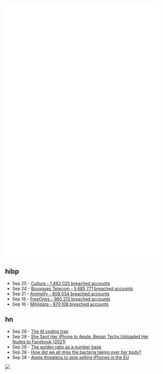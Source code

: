 ![Metrics](https://raw.githubusercontent.com/phixion/phixion/master/metrics.svg)

## hibp

<!--
for https://github.com/phixion/phixion/blob/main/.github/workflows/feeds.yml
-->
<!--START_SECTION:haveibeenpwnd-->
- Sep 25 - [Cultura - 1,462,025 breached accounts](https://haveibeenpwned.com/Breach/Cultura)
- Sep 24 - [Bouygues Telecom - 5,685,771 breached accounts](https://haveibeenpwned.com/Breach/BouyguesTelecom)
- Sep 21 - [Animeify - 808,034 breached accounts](https://haveibeenpwned.com/Breach/Animeify)
- Sep 18 - [FreeOnes - 960,213 breached accounts](https://haveibeenpwned.com/Breach/FreeOnes)
- Sep 16 - [Miljödata - 870,108 breached accounts](https://haveibeenpwned.com/Breach/Miljodata)
<!--END_SECTION:haveibeenpwnd-->

## hn

<!--
for https://github.com/phixion/phixion/blob/main/.github/workflows/feeds.yml
-->
<!--START_SECTION:hn-->
- Sep 28 - [The AI coding trap](https://chrisloy.dev/post/2025/09/28/the-ai-coding-trap)
- Sep 28 - [She Sent Her iPhone to Apple. Repair Techs Uploaded Her Nudes to Facebook (2021)](https://www.vice.com/en/article/she-sent-her-iphone-to-apple-repair-techs-uploaded-her-nudes-to-facebook/)
- Sep 28 - [The golden ratio as a number base](https://apieceofthepi.substack.com/p/the-golden-ratio-as-a-number-base)
- Sep 28 - [How did we all miss the bacteria taking over her body?](https://www.theguardian.com/world/2025/sep/28/as-my-daughter-got-sicker-and-sicker-our-quest-for-answers-dragged-on-how-did-we-all-miss-the-bacteria-taking-over-her-body)
- Sep 28 - [Apple threatens to stop selling iPhones in the EU](https://pluralistic.net/2025/09/26/empty-threats/#500-million-affluent-consumers)
<!--END_SECTION:hn-->

<!--
for https://yhype.me
-->
![](https://hit.yhype.me/github/profile?user_id=13013670)
